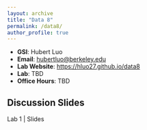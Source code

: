 ```yaml
---
layout: archive
title: "Data 8"
permalink: /data8/
author_profile: true
---
```


- **GSI**: Hubert Luo
- **Email**: hubertluo@berkeley.edu
- **Lab Website**: https://hluo27.github.io/data8
- **Lab**: TBD
- **Office Hours**: TBD

## Discussion Slides

Lab 1 | Slides